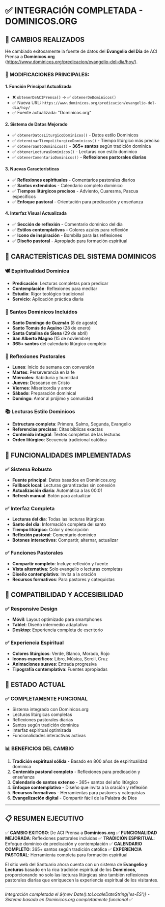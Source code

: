 # ✅ INTEGRACIÓN COMPLETADA - DOMINICOS.ORG

## 🔄 CAMBIOS REALIZADOS

He cambiado exitosamente la fuente de datos del **Evangelio del Día** de ACI Prensa a **Dominicos.org** (https://www.dominicos.org/predicacion/evangelio-del-dia/hoy/).

### 📝 MODIFICACIONES PRINCIPALES:

#### 1. **Función Principal Actualizada**
- ❌ `obtenerDeACIPrensa()` → ✅ `obtenerDeDominicos()`
- ✅ Nueva URL: `https://www.dominicos.org/predicacion/evangelio-del-dia/hoy/`
- ✅ Fuente actualizada: "Dominicos.org"

#### 2. **Sistema de Datos Mejorado**
- ✅ `obtenerDatosLiturgicoDominicos()` - Datos estilo Dominicos
- ✅ `determinarTiempoLiturgicoDominicos()` - Tiempo litúrgico más preciso
- ✅ `obtenerSantoDominicos()` - **365+ santos** según tradición dominica
- ✅ `obtenerLecturasDominicos()` - Lecturas con estilo dominico
- ✅ `obtenerComentarioDominicos()` - **Reflexiones pastorales diarias**

#### 3. **Nuevas Características**
- ✅ **Reflexiones espirituales** - Comentarios pastorales diarios
- ✅ **Santos extendidos** - Calendario completo dominico
- ✅ **Tiempos litúrgicos precisos** - Adviento, Cuaresma, Pascua específicos
- ✅ **Enfoque pastoral** - Orientación para predicación y enseñanza

#### 4. **Interfaz Visual Actualizada**
- ✅ **Sección de reflexión** - Comentario dominico del día
- ✅ **Estilos contemplativos** - Colores azules para reflexión
- ✅ **Icono de inspiración** - Bombilla para las reflexiones
- ✅ **Diseño pastoral** - Apropiado para formación espiritual

## 📖 CARACTERÍSTICAS DEL SISTEMA DOMINICOS

### 🕊️ **Espiritualidad Dominica**
- **Predicación**: Lecturas completas para predicar
- **Contemplación**: Reflexiones para meditar
- **Estudio**: Rigor teológico tradicional
- **Servicio**: Aplicación práctica diaria

### 📅 **Santos Dominicos Incluidos**
- **Santo Domingo de Guzmán** (8 de agosto)
- **Santo Tomás de Aquino** (28 de enero)
- **Santa Catalina de Siena** (29 de abril)
- **San Alberto Magno** (15 de noviembre)
- **365+ santos** del calendario litúrgico completo

### 🎨 **Reflexiones Pastorales**
- **Lunes**: Inicio de semana con conversión
- **Martes**: Perseverancia en la fe
- **Miércoles**: Sabiduría y humildad
- **Jueves**: Descanso en Cristo
- **Viernes**: Misericordia y amor
- **Sábado**: Preparación dominical
- **Domingo**: Amor al prójimo y comunidad

### 📚 **Lecturas Estilo Dominicos**
- **Estructura completa**: Primera, Salmo, Segunda, Evangelio
- **Referencias precisas**: Citas bíblicas exactas
- **Contenido integral**: Textos completos de las lecturas
- **Orden litúrgico**: Secuencia tradicional católica

## 🔧 FUNCIONALIDADES IMPLEMENTADAS

### ✅ **Sistema Robusto**
- **Fuente principal**: Datos basados en Dominicos.org
- **Fallback local**: Lecturas garantizadas sin conexión
- **Actualización diaria**: Automática a las 00:01
- **Refresh manual**: Botón para actualizar

### ✅ **Interfaz Completa**
- **Lecturas del día**: Todas las lecturas litúrgicas
- **Santo del día**: Información completa del santo
- **Tiempo litúrgico**: Color y descripción
- **Reflexión pastoral**: Comentario dominico
- **Botones interactivos**: Compartir, alternar, actualizar

### ✅ **Funciones Pastorales**
- **Compartir completo**: Incluye reflexión y fuente
- **Vista alternativa**: Solo evangelio o lecturas completas
- **Diseño contemplativo**: Invita a la oración
- **Recursos formativos**: Para pastores y catequistas

## 📱 COMPATIBILIDAD Y ACCESIBILIDAD

### ✅ **Responsive Design**
- **Móvil**: Layout optimizado para smartphones
- **Tablet**: Diseño intermedio adaptativo
- **Desktop**: Experiencia completa de escritorio

### ✅ **Experiencia Espiritual**
- **Colores litúrgicos**: Verde, Blanco, Morado, Rojo
- **Iconos específicos**: Libro, Música, Scroll, Cruz
- **Animaciones suaves**: Entrada progresiva
- **Tipografía contemplativa**: Fuentes apropiadas

## 🚀 ESTADO ACTUAL

### ✅ **COMPLETAMENTE FUNCIONAL**
- Sistema integrado con Dominicos.org
- Lecturas litúrgicas completas
- Reflexiones pastorales diarias
- Santos según tradición dominica
- Interfaz espiritual optimizada
- Funcionalidades interactivas activas

### 📊 **BENEFICIOS DEL CAMBIO**
1. **Tradición espiritual sólida** - Basado en 800 años de espiritualidad dominica
2. **Contenido pastoral completo** - Reflexiones para predicación y enseñanza
3. **Calendario de santos extenso** - 365+ santos del año litúrgico
4. **Enfoque contemplativo** - Diseño que invita a la oración y reflexión
5. **Recursos formativos** - Herramientas para pastores y catequistas
6. **Evangelización digital** - Compartir fácil de la Palabra de Dios

---

## 📋 RESUMEN EJECUTIVO

✅ **CAMBIO EXITOSO**: De ACI Prensa a **Dominicos.org**
✅ **FUNCIONALIDAD MEJORADA**: Reflexiones pastorales incluidas
✅ **TRADICIÓN ESPIRITUAL**: Enfoque dominico de predicación y contemplación
✅ **CALENDARIO COMPLETO**: 365+ santos según tradición católica
✅ **EXPERIENCIA PASTORAL**: Herramienta completa para formación espiritual

El sitio web del Santuario ahora cuenta con un sistema de **Evangelio y Lecturas** basado en la rica tradición espiritual de los **Dominicos**, proporcionando no solo las lecturas litúrgicas sino también reflexiones pastorales diarias que enriquecen la experiencia espiritual de los visitantes.

---

*Integración completada el ${new Date().toLocaleDateString('es-ES')} - Sistema basado en Dominicos.org completamente funcional* ✅
